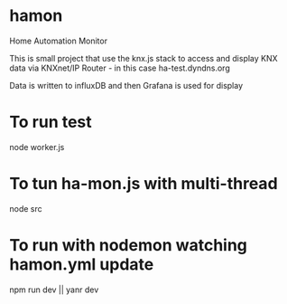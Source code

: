 # hamon
Home Automation Monitor

This is small project that use the knx.js stack to access and display
KNX data via KNXnet/IP Router - in this case ha-test.dyndns.org

Data is written to influxDB and then Grafana is used for display

# To run test
node worker.js

# To tun ha-mon.js with multi-thread
node src

# To run with nodemon watching hamon.yml update
npm run dev || yanr dev

